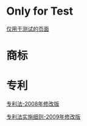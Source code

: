 <!-- TITLE: 首页 -->
<!-- SUBTITLE: 总目录 -->

# Only for Test
[仅用于测试的页面](仅用于测试的页面)

# 商标


# 专利

[专利法-2008年修改版](/专利/专利法-2008年修改版)

[专利法实施细则-2009年修改版](/专利/专利法实施细则-2009年修改版)